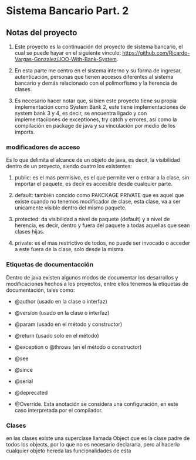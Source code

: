 # Sistema Bancario Part. 2

## Notas del proyecto

1. Este proyecto es la continuación del proyecto de sistema bancario, el cual se puede hayar en el siguiente vinculo: <https://github.com/Ricardo-Vargas-Gonzalez/JOO-With-Bank-System>.

2. En esta parte me centro en el sistema interno y su forma de ingresar, autenticación, personas que tienen accesos diferentes al sistema bancario y demás relacionado con el polimorfismo y la herencia de clases.

3. Es necesario hacer notar que, si bien este proyecto tiene su propia implementación como System Bank 2, este tiene implementaciones de system bank 3 y 4, es decir, se encuentra ligado y con implementaciiones de exceptiones, try catch y errores, así como la compilación en package de java y su vinculación por medio de los imports.

### modificadores de acceso

Es lo que delimita el alcance de un objeto de java, es decir, la visibilidad dentro de un proyecto, siendo cuatro los existentes:

1. public: es el mas permisivo, es el que permite ver o entrar a la clase, sin importar el paquete, es decir es accesible desde cualquier parte.

2. default: también concido como PAKCKAGE PRIVATE que es aquel que existe cuando no tenemos modificador de clase, esta clase, va a ser unicamente visible dentro del mismo paquete.

3. protected: da visibilidad a nivel de paquete (default) y a nivel de herencia, es decir, dentro y fuera del paquete a todas aquellas que sean clases hijas.

4. private: es el mas restrictivo de todos, no puede ser invocado o acceder a este fuera de la clase, solo desde la misma.

### Etiquetas de documentacción

Dentro de java existen algunos modos de documentar los desarrollos y modificaciones hechos a los proyectos, entre ellos tenemos la etiquetas de documentación, tales como:

- @author (usado en la clase o interfaz)

- @version (usado en la clase o interfaz)

- @param (usado en el método y constructor)

- @return (usado solo en el método)

- @exception o @throws (en el método o constructor)

- @see

- @since

- @serial

- @deprecated

- @Override. Esta anotación se considera una configuración, en este caso interpretada por el compilador.

### Clases

en las clases existe una superclase llamada Object que es la clase padre de todos los objects, por lo que no es necesario declararla, pero al hacerlo cualquier objeto hereda las funcionalidades de esta
